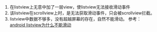 
1. 在listview上无意中加了一层view，使listview无法接收滑动事件
2. 该listview在scrollview上时，是无法获取滑动事件，只会被scrollview拦截。
3. listview中数据不够多，没有超越屏幕的存在，自然不能滑动。
参考：[android listview为什么不能滑动](https://zhidao.baidu.com/question/1950614581087059668.html)
